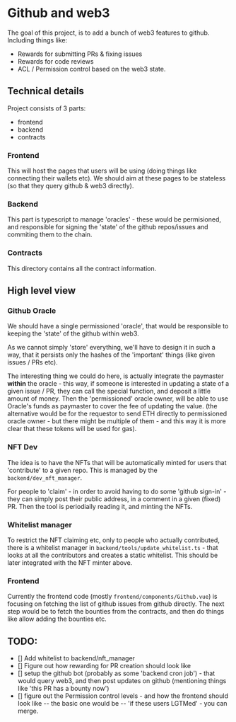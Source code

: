 # Github and web3

The goal of this project, is to add a bunch of web3 features to github.
Including things like:

* Rewards for submitting PRs & fixing issues
* Rewards for code reviews
* ACL / Permission control based on the web3 state.



## Technical details

Project consists of 3 parts:
* frontend
* backend
* contracts


### Frontend
This will host the pages that users will be using (doing things like connecting their wallets etc).
We should aim at these pages to be stateless (so that they query github & web3 directly).

### Backend
This part is typescript to manage 'oracles' - these would be permisioned, and responsible for signing the 'state' of the
github repos/issues and commiting them to the chain.


### Contracts
This directory contains all the contract information.


## High level view


### Github Oracle

We should have a single permissioned 'oracle', that would be responsible to keeping the 'state' of the github within web3.

As we cannot simply 'store' everything, we'll have to design it in such a way, that it persists only the hashes of
the 'important' things (like given issues / PRs etc).

The interesting thing we could do here, is actually integrate the paymaster **within** the oracle - this way,
if someone is interested in updating a state of a given issue / PR, they can call the special function, and deposit a little amount of money.
Then the 'permissioned' oracle owner, will be able to use Oracle's funds as paymaster to cover the fee of updating the value.
(the alternative would be for the requestor to send ETH directly to permissioned oracle owner - but there might be multiple of them - and this way it is more clear that these tokens will be used for gas).


### NFT Dev
The idea is to have the NFTs that will be automatically minted for users that 'contribute' to a given repo.
This is managed by the `backend/dev_nft_manager`.

For people to 'claim' - in order to avoid having to do some 'github sign-in' - they can simply post their public address, in a comment in a given (fixed) PR. Then the tool is periodially reading it, and minting the NFTs.


### Whitelist manager
To restrict the NFT claiming etc, only to people who actually contributed, there is a whitelist manager in `backend/tools/update_whitelist.ts` - that looks at all the contributors and creates a static whitelist.
This should be later integrated with the NFT minter above.


### Frontend
Currently the frontend code  (mostly `frontend/components/Github.vue`) is focusing on fetching the list of github issues from github directly.
The next step would be to fetch the bounties from the contracts, and then do things like allow adding the bounties etc.






## TODO:


* [] Add whitelist to backend/nft_manager
* [] Figure out how rewarding for PR creation should look like
* [] setup the github bot (probably as some 'backend cron job') - that would query web3, and then post updates on github (mentioning things like 'this PR has a bounty now')
* [] figure out the Permission control levels - and how the frontend should look like  -- the basic one would be -- 'if these users LGTMed' - you can merge.



